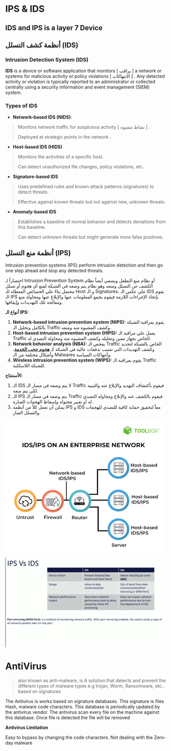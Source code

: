 # **IPS & IDS**

## IDS and IPS is a layer 7 Device

## أنظمة كشف التسلل (IDS)

### Intrusion Detection System (IDS)

**IDS** is a device or software application that monitors [ يراقب  ] a network or systems for malicious activity or policy violations [ الانتهاكات ] . Any detected activity or violation is typically reported to an administrator or collected centrally using a security information and event management (SIEM) system.

### **Types of IDS**

- **Network-based IDS (NIDS)**:

> Monitors network traffic for suspicious activity [ نشاط مشبوه ] .
> 
> 
> Deployed at strategic points in the network .
> 
- **Host-based IDS (HIDS)**

> Monitors the activities of a specific host.
> 
> 
> Can detect unauthorized file changes, policy violations, etc.
> 
- **Signature-based IDS**

> Uses predefined rules and known attack patterns (signatures) to detect threats.
> 
> 
> Effective against known threats but not against new, unknown threats.
> 
- **Anomaly-based IDS**

> Establishes a baseline of normal behavior and detects deviations from this baseline.
> 
> 
> Can detect unknown threats but might generate more false positives.
> 

## أنظمة منع التسلل (IPS)

Intrusion prevention systems (IPS) perform intrusion detection and then go one step ahead and stop any detected threats. 

اختصاراً لـ Intrusion Prevention System أو نظام منع التطفل ويسمي أيضاً نظام الكشف عن التسلل ومنعه وهو نظام يتم وضعه في الشبكة لمنع أي هجوم أو تسلل محتمل بناءً علي  الخصائص المعطاه للـ Host و الـ Signatures، علي عكس الـ IDS يقوم الـ IPS بإتخاذ الإجراءات اللازمة فيقوم بجمع المعلومات عنها والإبلاغ عنها ومحاولة منع ومعالجة تلك التهديدات وإيقافها.

**أنواع الـ IPS:**

1. **Network-based intrusion prevention system (NIPS):** يقوم بمراقبة الشبكة بالكامل وتحليل الـ Traffic وكشف المشبوه منه ومنعه.
2. **Host-based intrusion prevention system (HIPS):** يعمل علي مراقبة الـ Traffic الخاص بجهاز معين وتحليله وكشف المشبوه منه ومحاولة التصدي له.
3. **Network behavior analysis (NBA):** يفحص الـ Traffic الخاص بالشبكة لتحديد وكشف التهديدات التي تسبب تدفقات عالية في الشبكة كـ [**هجوم حجب الخدمة**](https://root-x.dev/blog/article/dos_attack)، وأشكال مختلفة من الـ Malwares وأنتهاكات السياسة.
4. **Wireless intrusion prevention system (WIPS):** يقوم بمراقبة الـ Traffic للشبكة اللاسلكية.

**الأستنتاج:**

1. الـ IDS لا يتم وضعه في مسار الـ Traffic فيقوم بأكتشاف التهديد والإبلاغ عنه والتنبيه لكي يتم منعه.
2. الـ IPS يتم وضعه في مسار الـ Traffic فيقوم بالكشف عنه والإبلاغ ومحاولة التصدي له أو تغيير محتواه وإسقاط الهجمات الضارة.
3. يمكن أن تعمل كلاً من أنظمة IPS و IDS معاً لتحقيق حماية كافية للتصدي للهجمات والتسلل الضار.

![0d3rt195.bmp](https://raw.githubusercontent.com/3laaMersa/Cyber-Security-Fundamental/main/img/0d3rt195.bmp)

![Untitled](https://github.com/3laaMersa/Cyber-Security-Fundamental/blob/main/img/Untitled%205.png)

# **AntiVirus**

> also known as anti-malware, is A solution that detects and prevent the different types of malware
types e.g trojan, Worm, Ransomware, etc.. based on signatures
> 

The Antivirus is works based on signature databases.
This signature is files Hash, malware code characters.
This database is periodically updated by the antivirus vendor.
The antivirus scan every file on the machine against this database.
Once file is detected the file will be removed

**Antivirus Limitation**

Easy to bypass by changing the code characters.
Not dealing with the Zero-day malware

